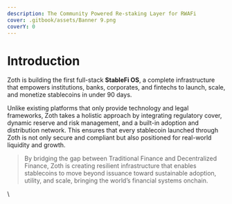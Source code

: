 ```yaml
---
description: The Community Powered Re-staking Layer for RWAFi
cover: .gitbook/assets/Banner 9.png
coverY: 0
---
```


# Introduction

Zoth is building the first full-stack **StableFi OS**, a complete infrastructure that empowers institutions, banks, corporates, and fintechs to launch, scale, and monetize stablecoins in under 90 days.&#x20;

Unlike existing platforms that only provide technology and legal frameworks, Zoth takes a holistic approach by integrating regulatory cover, dynamic reserve and risk management, and a built-in adoption and distribution network. This ensures that every stablecoin launched through Zoth is not only secure and compliant but also positioned for real-world liquidity and growth.&#x20;

> By bridging the gap between Traditional Finance and Decentralized Finance, Zoth is creating resilient infrastructure that enables stablecoins to move beyond issuance toward sustainable adoption, utility, and scale, bringing the world’s financial systems onchain.

\
